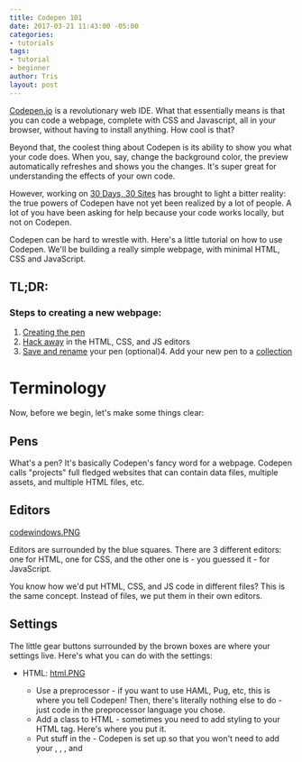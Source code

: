```yaml
---
title: Codepen 101
date: 2017-03-21 11:43:00 -05:00
categories:
- tutorials
tags:
- tutorial
- beginner
author: Tris
layout: post
---
```


[Codepen.io](https://codepen.io) is a revolutionary web IDE. What that essentially means is that you can code a webpage, complete with CSS and Javascript, all in your browser, without having to install anything. How cool is that?

Beyond that, the coolest thing about Codepen is its ability to show you what your code does. When you, say, change the background color, the preview automatically refreshes and shows you the changes. It's super great for understanding the effects of your own code.

However, working on [30 Days, 30 Sites](http://www.subscribepage.com/30days30sites) has brought to light a bitter reality: the true powers of Codepen have not yet been realized by a lot of people. A lot of you have been asking for help because your code works locally, but not on Codepen.

Codepen can be hard to wrestle with. Here's a little tutorial on how to use Codepen. We'll be building a really simple webpage, with minimal HTML, CSS and JavaScript.

## TL;DR:
### Steps to creating a new webpage:
1. [Creating the pen](#step-1)
2. [Hack away](#step-2) in the HTML, CSS, and JS editors
3. [Save and rename](#step-3) your pen
(optional)4. Add your new pen to a [collection](#step-4)

# Terminology
Now, before we begin, let's make some things clear:

## Pens
What's a pen? It's basically Codepen's fancy word for a webpage. Codepen calls "projects" full fledged websites that can contain data files, multiple assets, and multiple HTML files, etc.

## Editors
[codewindows.PNG](/uploads/codewindows.PNG)

Editors are surrounded by the blue squares. There are 3 different editors: one for HTML, one for CSS, and the other one is - you guessed it - for JavaScript.

You know how we'd put HTML, CSS, and JS code in different files? This is the same concept. Instead of files, we put them in their own editors.

## Settings 
The little gear buttons surrounded by the brown boxes are where your settings live. Here's what you can do with the settings: 
* HTML: 
[html.PNG](/uploads/html.PNG)
    * Use a preprocessor - if you want to use HAML, Pug, etc, this is where you tell Codepen! Then, there's literally nothing else to do - just code in the preprocessor language you chose.  
    * Add a class to HTML - sometimes you need to add styling to your HTML tag. Here's where you put it.  
    * Put stuff in the <head> - Codepen is set up so that you won't need to add your <head>, <meta>, <link>, and <script> tags in the HTML editor. Just add the <meta> stuff in the settings, and the <link> and <script> links in the CSS or JavaScript settings.  
* CSS
[css.PNG](/uploads/css.PNG)
    * Preprocessors - so SASS, LESS, that kind of good stuff. Our e-mails in [30 Days, 30 Sites](http://www.subscribepage.com/30days30sites) actually links to great places where you can learn how to work with preprocessors
    * CSS Base and Vendor Prefixing selections
    * Add external CSS - here's where you paste the CDN links of the CSS you want to use. For example, I imported the Bootstrap and MDBootstrap CDNs here. So there's no need for you to use a <link> tag in the HTML editor!  
    Click the Quick Add to view a dropdown of some of the most popular CSS links like Bootstrap and Foundation, so you  don't have to manually copy-and-paste them.

* JavasScript:
[js.PNG](/uploads/js.PNG)
    * Use a preprocessor like Babel or Coffeescript
    * Add external JS files like JQuery, Angular, and Vue. Use the Quick Add dropdown to quickly add some of the more popular frameworks.

* Behavior - deals with the behavior of this current pen.
    * Code indentation - basically how many spaces would appear if you pressed "tab"
    * Autosave - Codepen saves your code every once in a while. Toggle to turn it on or off.
    * Auto-updating preview - Codepen automatically reads your new code and then displays them in the preview every time you stop typing.  
    Toggle to turn this on or off. You want to turn this off if you're working on the pen for a long time, because Codepen can get flaky if you don't - it's a browser cache thing.
---
# Step 1
## Create a pen
[home.PNG](/uploads/home.PNG)
Click the nice little "Create" button on the top right corner of the page, then click "New Pen". You'll be met with a blank slate.

# Step 2
## Where the code goes
Here's an example of how you can begin working in the code editors.
[codeexample-ddcefa.PNG](/uploads/codeexample-ddcefa.PNG)
As you can see, there's no need for <head> or <body> tags in the HTML section. 

### Imports
I had previously imported Bootstrap and Jquery. There's no need for us to actually copy and paste Bootstrap code. What you see are the customization I'm making to the original CSS code. 

We'll be making a tutorial specifically geared at using Bootstrap with Codepen a little later on, so make sure you subscribe.

### Pre processors 
The CSS code editor has "(scss)" next to it because I opted to use the SCSS preprocessor in the settings page mentioned earlier.

# Step 3
## Save
[save.PNG](/uploads/save.PNG)
Even though you have Autosave on, it's still good practice to manually click the "Save" button before you exit the window. You can find the button in the navigation bar, towards the right of the screen.

## Rename
[rename.PNG](/uploads/rename.PNG)
If you click save without renaming your pen, Codepen generates a random set of numbers and letters as the default name, shown above. 

You can change this by clicking the little pen next to the set of random characters. Remember to hit "Save" one more time - just in case.

Name your pen so that it's easy for people to find your pen. If you're making a webpage for the [30 Days, 30 Sites](http://www.subscribepage.com/30days30sites) challenge, for example, name it something like: 30Days30Sites Day 1: xxx

# Step 4
## Collections
Since this tutorial was geared towards the [30 Days, 30 Sites](http://www.subscribepage.com/30days30sites) peeps, Collections will be especially useful for you. 

Collections are basically a tool to organize your pens. You can have many collections for all kinds of different purposes. So in our context, we can make a collection to store all 30 of our sites, so it's easier for people to find.

When you're done with your pen, you can add it to a collection. 
[collection1.PNG](/uploads/collection1.PNG)
Click the "Add to Collection" dropdown at the bottom left corner of your screen. 
[collections2.PNG](/uploads/collections2.PNG)
If you haven't made a collection yet, you can make one by clicking the "Create new collection & add" option. A pop up will appear. In this example, you can fill it in like this. After you're done, click the green "Create" button.
[collections3.PNG](/uploads/collections3.PNG)
So the next time you create a pen for the challenge, you can add it directly to the collection, which will show up in the dropdown menu (no need to create it again!)

---